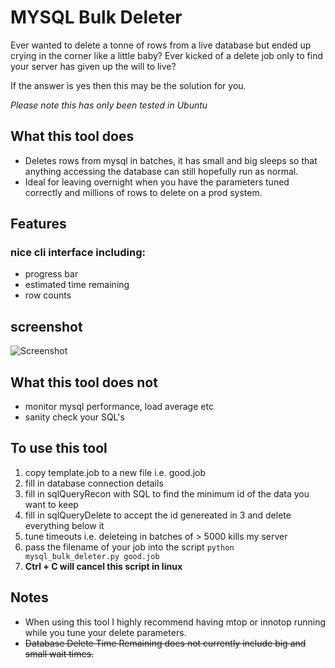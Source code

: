 # MYSQL Bulk Deleter #

Ever wanted to delete a tonne of rows from a live database but 
ended up crying in the corner like a little baby? Ever kicked of a 
delete job only to find your server has given up the will to live?

If the answer is yes then this may be the solution for you.

_Please note this has only been tested in Ubuntu_

## What this tool does ##
* Deletes rows from mysql in batches, it has small and big sleeps so that anything accessing the database can still hopefully run as normal. 
* Ideal for leaving overnight when you have the parameters tuned correctly and millions of rows to delete on a  prod system.

## Features ##
### nice cli interface including: ###
* progress bar
* estimated time remaining
* row counts

## screenshot ##
![Screenshot](https://raw.github.com/p4ul/Mysql-Bulk-Deleter/master/screenshot.png "MBD in action")

## What this tool does not ##
* monitor mysql performance, load average etc 
* sanity check your SQL's

## To use this tool ##
1. copy template.job to a new file i.e. good.job
2. fill in database connection details
3. fill in sqlQueryRecon with SQL to find the minimum id of the data you want to keep
4. fill in sqlQueryDelete to accept the id genereated in 3 and delete everything below it 
5. tune timeouts i.e. deleteing in batches of > 5000 kills my server
6. pass the filename of your job into the script `python mysql_bulk_deleter.py good.job`
7. __Ctrl + C will cancel this script in linux__

## Notes ##
* When using this tool I highly recommend having mtop or innotop running while you tune your delete parameters.
* ~~Database Delete Time Remaining does not currently include big and small wait times.~~



